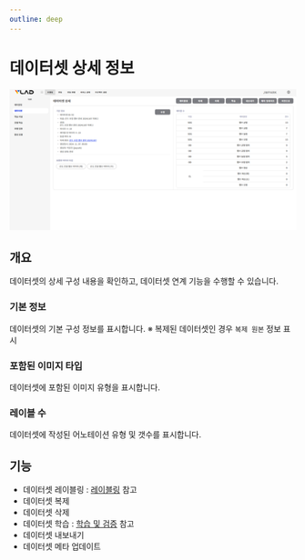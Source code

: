 ```yaml
---
outline: deep
---
```


# 데이터셋 상세 정보

![데이터셋 상세 정보](/public/ko/data/dataset-detail.png)


## 개요
데이터셋의 상세 구성 내용을 확인하고, 데이터셋 연계 기능을 수행할 수 있습니다.

### 기본 정보
데이터셋의 기본 구성 정보를 표시합니다.
※ 복제된 데이터셋인 경우 `복제 원본` 정보 표시

### 포함된 이미지 타입
데이터셋에 포함된 이미지 유형을 표시합니다.

### 레이블 수
데이터셋에 작성된 어노테이션 유형 및 갯수를 표시합니다.


## 기능
- 데이터셋 레이블링 : [레이블링](./intro-labeling) 참고
- 데이터셋 복제
- 데이터셋 삭제
- 데이터셋 학습 : [학습 및 검증](./intro-training-validation) 참고
- 데이터셋 내보내기
- 데이터셋 메타 업데이트


